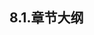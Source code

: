 
## 8.1.章节大纲
	
<Markmap localtion="/markmap/environment/centos/chapter/centos7-outline5-chapter8.html"/>
